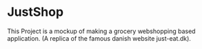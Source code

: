 # JustShop

This Project is a mockup of making a grocery webshopping based application. (A replica of the famous danish website just-eat.dk).
